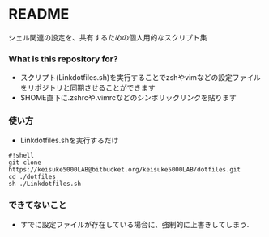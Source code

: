 # README #

シェル関連の設定を、共有するための個人用的なスクリプト集

### What is this repository for? ###

* スクリプト(Linkdotfiles.sh)を実行することでzshやvimなどの設定ファイルをリポジトリと同期させることができます
* $HOME直下に.zshrcや.vimrcなどのシンボリックリンクを貼ります


### 使い方 ###

* Linkdotfiles.shを実行するだけ

```
#!shell
git clone https://keisuke5000LAB@bitbucket.org/keisuke5000LAB/dotfiles.git
cd ./dotfiles
sh ./Linkdotfiles.sh
```


### できてないこと
* すでに設定ファイルが存在している場合に、強制的に上書きしてしまう.
